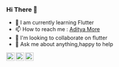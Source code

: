 ### Hi There :wave:

- 🌱 I am currently learning Flutter 
- 📫 How to reach me : [Aditya More](https://www.linkedin.com/in/aditya-more-905b17199/)
- 👬 I'm looking to collaborate on flutter
- 💬 Ask me about anything,happy to help

<a href="https://www.linkedin.com/in/aditya-more-905b17199/">
  <img align="left" alt="Komal's Linkedin" width="22px" src="https://cdn.jsdelivr.net/npm/simple-icons@v3/icons/linkedin.svg" />
</a>
<a href="https://github.com/AdityaRMore">
  <img align="left" alt="Komal's Github" width="22px" src="https://cdn.jsdelivr.net/npm/simple-icons@v3/icons/github.svg" />
</a>
<a href="adityamore02052001@gmail.com">
  <img align="left" alt="Komal's Gmail" width="22px" src="https://cdn.jsdelivr.net/npm/simple-icons@v3/icons/gmail.svg" />
</a>

